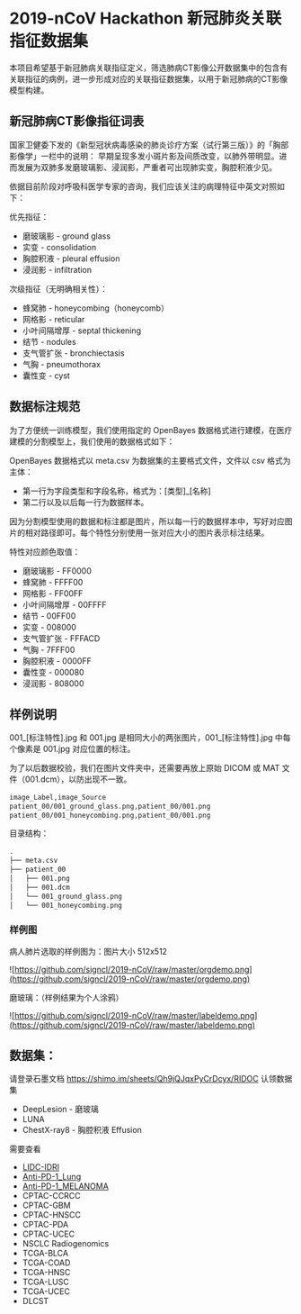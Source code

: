 # 2019-nCoV Hackathon 新冠肺炎关联指征数据集
本项目希望基于新冠肺病关联指征定义，筛选肺病CT影像公开数据集中的包含有关联指征的病例，进一步形成对应的关联指征数据集，以用于新冠肺病的CT影像模型构建。
## 新冠肺病CT影像指征词表
国家卫健委下发的《新型冠状病毒感染的肺炎诊疗方案（试行第三版）》的「胸部影像学」一栏中的说明：
早期呈现多发小斑片影及间质改变，以肺外带明显。进而发展为双肺多发磨玻璃影、浸润影，严重者可出现肺实变，胸腔积液少见。

依据目前阶段对呼吸科医学专家的咨询，我们应该关注的病理特征中英文对照如下：

优先指征：
- 磨玻璃影 - ground glass
- 实变 - consolidation
- 胸腔积液 - pleural effusion
- 浸润影 - infiltration

次级指征（无明确相关性）：
- 蜂窝肺 - honeycombing（honeycomb）
- 网格影 - reticular
- 小叶间隔增厚 - septal thickening
- 结节 - nodules
- 支气管扩张 - bronchiectasis
- 气胸 - pneumothorax
- 囊性变 - cyst

## 数据标注规范
为了方便统一训练模型，我们使用指定的 OpenBayes 数据格式进行建模，在医疗建模的分割模型上，我们使用的数据格式如下：

OpenBayes 数据格式以 meta.csv 为数据集的主要格式文件，文件以 csv 格式为主体：

- 第一行为字段类型和字段名称，格式为：[类型]_[名称]
- 第二行以及以后每一行为数据样本。

因为分割模型使用的数据和标注都是图片，所以每一行的数据样本中，写好对应图片的相对路径即可。每个特性分别使用一张对应大小的图片表示标注结果。

特性对应颜色取值：

- 磨玻璃影 - FF0000
- 蜂窝肺 - FFFF00
- 网格影 - FF00FF
- 小叶间隔增厚 - 00FFFF
- 结节 - 00FF00
- 实变 - 008000
- 支气管扩张 - FFFACD
- 气胸 - 7FFF00
- 胸腔积液 - 0000FF
- 囊性变 - 000080
- 浸润影 - 808000

## 样例说明

001_[标注特性].jpg 和 001.jpg 是相同大小的两张图片，001_[标注特性].jpg 中每个像素是 001.jpg 对应位置的标注。

为了以后数据校验，我们在图片文件夹中，还需要再放上原始 DICOM 或 MAT 文件（001.dcm），以防出现不一致。

    image_Label,image_Source
    patient_00/001_ground_glass.png,patient_00/001.png
    patient_00/001_honeycombing.png,patient_00/001.png

目录结构：

    .
    ├── meta.csv
    ├── patient_00
    │   ├── 001.png
    │   ├── 001.dcm
    │   └── 001_ground_glass.png
    │   └── 001_honeycombing.png

### 样例图
病人肺片选取的样例图为：图片大小 512x512

![https://github.com/signcl/2019-nCoV/raw/master/orgdemo.png](https://github.com/signcl/2019-nCoV/raw/master/orgdemo.png)

磨玻璃：（样例结果为个人涂鸦）

![https://github.com/signcl/2019-nCoV/raw/master/labeldemo.png](https://github.com/signcl/2019-nCoV/raw/master/labeldemo.png)

## 数据集：
请登录石墨文档 https://shimo.im/sheets/Qh9jQJqxPyCrDcyx/RIDOC 认领数据集

* DeepLesion - 磨玻璃
* LUNA
* ChestX-ray8 - 胸腔积液 Effusion

需要查看
* [LIDC-IDRI](https://wiki.cancerimagingarchive.net/display/Public/LIDC-IDRI#194132fe653e4a7db00715f6f775c012)
* [Anti-PD-1_Lung](https://wiki.cancerimagingarchive.net/pages/viewpage.action?pageId=41517500#c0c9c53e1cf344258616034371440942)
* [Anti-PD-1_MELANOMA](https://wiki.cancerimagingarchive.net/pages/viewpage.action?pageId=37225348#c0c9c53e1cf344258616034371440942)
* CPTAC-CCRCC
* CPTAC-GBM
* CPTAC-HNSCC
* CPTAC-PDA
* CPTAC-UCEC
* NSCLC Radiogenomics
* TCGA-BLCA
* TCGA-COAD
* TCGA-HNSC
* TCGA-LUSC
* TCGA-UCEC
* DLCST
